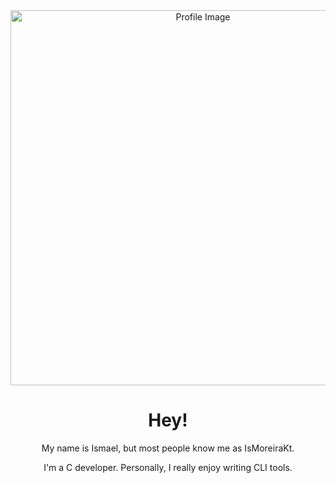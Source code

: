 <div align="center" id="presentation">
    <img
        src="./assets/imkt_profile_image.svg"
        alt="Profile Image"
        width="600px"
    />
    <h1>Hey!</h1>
    <p>My name is Ismael, but most people know me as IsMoreiraKt.</p>
    <p>I'm a C developer. Personally, I really enjoy writing CLI tools.</p>
</div>




